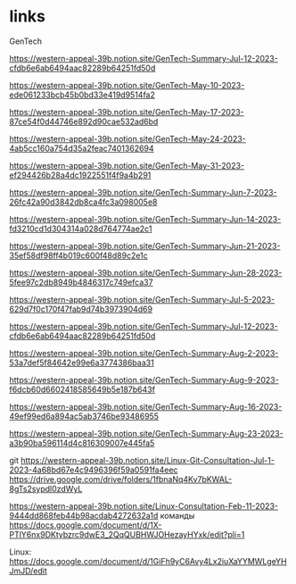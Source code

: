# links
GenTech

https://western-appeal-39b.notion.site/GenTech-Summary-Jul-12-2023-cfdb6e6ab6494aac82289b64251fd50d

https://western-appeal-39b.notion.site/GenTech-May-10-2023-ede061233bcb45b0bd33e419d9514fa2

https://western-appeal-39b.notion.site/GenTech-May-17-2023-87ce54f0d44746e892d90cae532ad6bd

https://western-appeal-39b.notion.site/GenTech-May-24-2023-4ab5cc160a754d35a2feac7401362694

https://western-appeal-39b.notion.site/GenTech-May-31-2023-ef294426b28a4dc1922551f4f9a4b291

https://western-appeal-39b.notion.site/GenTech-Summary-Jun-7-2023-26fc42a90d3842db8ca4fc3a098005e8

https://western-appeal-39b.notion.site/GenTech-Summary-Jun-14-2023-fd3210cd1d304314a028d764774ae2c1

https://western-appeal-39b.notion.site/GenTech-Summary-Jun-21-2023-35ef58df98ff4b019c600f48d89c2e1c

https://western-appeal-39b.notion.site/GenTech-Summary-Jun-28-2023-5fee97c2db8949b4846317c749efca37

https://western-appeal-39b.notion.site/GenTech-Summary-Jul-5-2023-629d7f0c170f47fab9d74b3973904d69

https://western-appeal-39b.notion.site/GenTech-Summary-Jul-12-2023-cfdb6e6ab6494aac82289b64251fd50d

https://western-appeal-39b.notion.site/GenTech-Summary-Aug-2-2023-53a7def5f84642e99e6a3774386baa31

https://western-appeal-39b.notion.site/GenTech-Summary-Aug-9-2023-f6dcb60d6602418585649b5e187b643f

https://western-appeal-39b.notion.site/GenTech-Summary-Aug-16-2023-49ef99ed6a894ac5ab3746be93486955

https://western-appeal-39b.notion.site/GenTech-Summary-Aug-23-2023-a3b90ba596114d4c816309007e445fa5


git
https://western-appeal-39b.notion.site/Linux-Git-Consultation-Jul-1-2023-4a68bd67e4c9496396f59a0591fa4eec
https://drive.google.com/drive/folders/1fbnaNq4Kv7bKWAL-8gTs2sypdl0zdWyL


https://western-appeal-39b.notion.site/Linux-Consultation-Feb-11-2023-9444dd868feb44b98acdab4272632a1d
команды
https://docs.google.com/document/d/1X-PTlY6nx9DKtybzrc9dwE3_2QqQUBHWJOHezayHYxk/edit?pli=1



Linux:
https://docs.google.com/document/d/1GiFh9yC6Avy4Lx2iuXaYYMWLgeYHJmJD/edit
